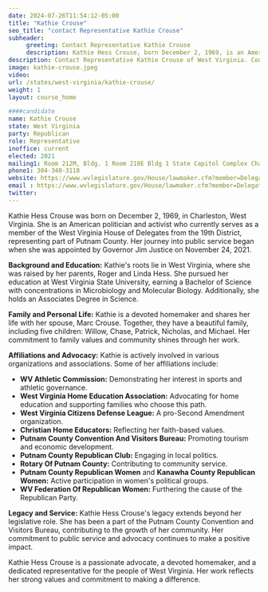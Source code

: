 ```yaml
---
date: 2024-07-26T11:54:12-05:00
title: "Kathie Crouse"
seo_title: "contact Representative Kathie Crouse"
subheader:
     greeting: Contact Representative Kathie Crouse
     description: Kathie Hess Crouse, born December 2, 1969, is an American politician affiliated with the Republican Party. She serves in the West Virginia House of Delegates, representing District 19, and assumed office on December 1, 2022.
description: Contact Representative Kathie Crouse of West Virginia. Contact information for Kathie Crouse includes email address, phone number, and mailing address.
image: kathie-crouse.jpeg
video:
url: /states/west-virginia/kathie-crouse/
weight: 1
layout: course_home

####candidate
name: Kathie Crouse
state: West Virginia
party: Republican
role: Representative
inoffice: current
elected: 2021
mailing1: Room 212M, Bldg. 1 Room 210E Bldg 1 State Capitol Complex Charleston, WV 25305
phone1: 304-340-3118
website: https://www.wvlegislature.gov/House/lawmaker.cfm?member=Delegate%20Crouse/
email : https://www.wvlegislature.gov/House/lawmaker.cfm?member=Delegate%20Crouse/
twitter:
---
```

Kathie Hess Crouse was born on December 2, 1969, in Charleston, West Virginia. She is an American politician and activist who currently serves as a member of the West Virginia House of Delegates from the 19th District, representing part of Putnam County. Her journey into public service began when she was appointed by Governor Jim Justice on November 24, 2021.

**Background and Education:**
Kathie's roots lie in West Virginia, where she was raised by her parents, Roger and Linda Hess. She pursued her education at West Virginia State University, earning a Bachelor of Science with concentrations in Microbiology and Molecular Biology. Additionally, she holds an Associates Degree in Science.

**Family and Personal Life:**
Kathie is a devoted homemaker and shares her life with her spouse, Marc Crouse. Together, they have a beautiful family, including five children: Willow, Chase, Patrick, Nicholas, and Michael. Her commitment to family values and community shines through her work.

**Affiliations and Advocacy:**
Kathie is actively involved in various organizations and associations. Some of her affiliations include:
- **WV Athletic Commission:** Demonstrating her interest in sports and athletic governance.
- **West Virginia Home Education Association:** Advocating for home education and supporting families who choose this path.
- **West Virginia Citizens Defense League:** A pro-Second Amendment organization.
- **Christian Home Educators:** Reflecting her faith-based values.
- **Putnam County Convention And Visitors Bureau:** Promoting tourism and economic development.
- **Putnam County Republican Club:** Engaging in local politics.
- **Rotary Of Putnam County:** Contributing to community service.
- **Putnam County Republican Women** and **Kanawha County Republican Women:** Active participation in women's political groups.
- **WV Federation Of Republican Women:** Furthering the cause of the Republican Party.

**Legacy and Service:**
Kathie Hess Crouse's legacy extends beyond her legislative role. She has been a part of the Putnam County Convention and Visitors Bureau, contributing to the growth of her community. Her commitment to public service and advocacy continues to make a positive impact.

Kathie Hess Crouse is a passionate advocate, a devoted homemaker, and a dedicated representative for the people of West Virginia. Her work reflects her strong values and commitment to making a difference.
